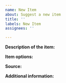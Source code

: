 ```yaml
---
name: New Item
about: Suggest a new item
title: ''
labels: New Item
assignees: ''

---
```


<!--
If this is your first time opening an issue here, please read the contributing guidelines (there's a link below this text box). Remember:
- Make sure you're in the right place - app issues should go on BEE2.4
- Perform a search to make sure this issue hasn't already been reported
- Do not use the issue tracker to ask questions
- Issues should not be combined, unless they are very closely related (e.g. two bugs with a specific item in a specific case)

Additionally:
- Items should already be present in the base game or an existing map/mod
- No beta content
- Focus on puzzle usage and flexibility
-->

<!-- Provide a clear and concise description of what the item is, and how it should behave. -->
**Description of the item:**


<!-- List any options the item should have (in its right-click menu or the Style/Item Properties window).-->
**Item options:**


<!-- Provide a link to the original map or mod the item is from, if applicable. -->
**Source:**

<!-- Provide any additional information that might be helpful. -->
**Additional information:**
